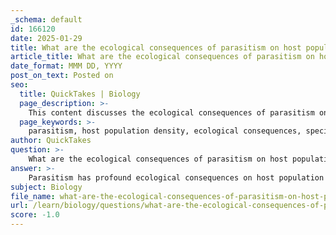 ```yaml
---
_schema: default
id: 166120
date: 2025-01-29
title: What are the ecological consequences of parasitism on host population density?
article_title: What are the ecological consequences of parasitism on host population density?
date_format: MMM DD, YYYY
post_on_text: Posted on
seo:
  title: QuickTakes | Biology
  page_description: >-
    This content discusses the ecological consequences of parasitism on host population density, including effects on population size, community dynamics, and ecosystem health.
  page_keywords: >-
    parasitism, host population density, ecological consequences, species interactions, population dynamics, ecosystem health, biodiversity, non-lethal parasitism, community dynamics, predator-prey relationships
author: QuickTakes
question: >-
    What are the ecological consequences of parasitism on host population density?
answer: >-
    Parasitism has profound ecological consequences on host population density, which can ripple through the broader ecosystem. Here are some key points regarding these consequences:\n\n1. **Reduction in Host Population Density**: High parasite loads can lead to a significant decrease in the density of host populations. This reduction occurs because parasites can weaken hosts, making them more susceptible to disease, predation, and reduced reproductive success. As a result, the overall population size of the host species may decline.\n\n2. **Increased Parasite Population Density**: There is often a direct relationship between host and parasite populations. As host density increases, so too can the density of parasites, leading to a feedback loop where high parasite loads further reduce host populations. This dynamic can create a cycle of population fluctuations.\n\n3. **Impact on Total Population Size**: The interactions between hosts and parasites can significantly affect the total population size of the host species. If parasitism leads to a decline in host numbers, it can also impact the genetic diversity and resilience of the population, making it more vulnerable to other ecological pressures.\n\n4. **Potential Crashes in Host Populations**: In extreme cases, high levels of parasitism can lead to population crashes. When host populations decline sharply due to heavy parasite loads, it can have cascading effects on the entire ecosystem, including predator populations that rely on the host as a food source.\n\n5. **Non-lethal Parasitism**: Not all parasitic interactions result in the death of the host. Non-lethal parasitism can still significantly affect host fitness, reproduction, and survival. For example, a parasite may weaken a host, making it more vulnerable to predation or reducing its reproductive success without causing immediate death. This can lead to reduced population growth rates and altered community dynamics.\n\n6. **Influence on Community Dynamics**: Parasites can alter species interactions and competition within communities. By affecting host health and behavior, parasites can change the dynamics of predator-prey relationships and influence the overall structure of the ecosystem.\n\n7. **Ecosystem Services and Biodiversity**: Parasites can play a role in ecosystem services, such as nutrient cycling and primary production, by regulating host populations. This regulation can indirectly influence resource availability and the overall health of ecosystems. Additionally, the effects of parasites on host populations can lead to changes in biodiversity, impacting species richness and evenness, which are critical for ecosystem stability.\n\nIn summary, parasitism is a significant ecological factor that influences host population density and has cascading effects on community dynamics and ecosystem health. Understanding these interactions is crucial for effective conservation and management strategies, especially in the context of environmental changes.
subject: Biology
file_name: what-are-the-ecological-consequences-of-parasitism-on-host-population-density.md
url: /learn/biology/questions/what-are-the-ecological-consequences-of-parasitism-on-host-population-density
score: -1.0
---
```


&nbsp;